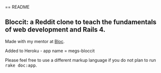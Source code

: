 == README

## Bloccit: a Reddit clone to teach the fundamentals of web development and Rails 4.

Made with my mentor at [Bloc](http://bloc.io).

Added to Heroku - app name = megs-bloccit


Please feel free to use a different markup language if you do not plan to run
<tt>rake doc:app</tt>.
